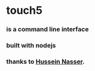 # touch5 
### is a command line interface

### built with nodejs

### thanks to [Hussein Nasser](https://www.youtube.com/channel/UC_ML5xP23TOWKUcc-oAE_Eg).
